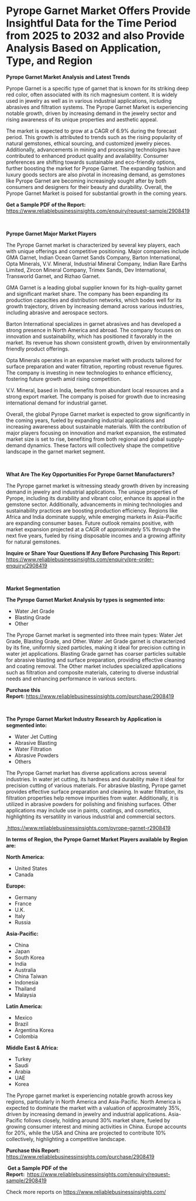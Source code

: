 <p><h1>Pyrope Garnet Market Offers Provide Insightful Data for the Time Period from 2025 to 2032 and also Provide Analysis Based on Application, Type, and Region</h1></p><p><strong>Pyrope Garnet Market Analysis and Latest Trends</strong></p>
<p><p>Pyrope Garnet is a specific type of garnet that is known for its striking deep red color, often associated with its rich magnesium content. It is widely used in jewelry as well as in various industrial applications, including abrasives and filtration systems. The Pyrope Garnet Market is experiencing notable growth, driven by increasing demand in the jewelry sector and rising awareness of its unique properties and aesthetic appeal.</p><p>The market is expected to grow at a CAGR of 6.9% during the forecast period. This growth is attributed to trends such as the rising popularity of natural gemstones, ethical sourcing, and customized jewelry pieces. Additionally, advancements in mining and processing technologies have contributed to enhanced product quality and availability. Consumer preferences are shifting towards sustainable and eco-friendly options, further boosting the market for Pyrope Garnet. The expanding fashion and luxury goods sectors are also pivotal in increasing demand, as gemstones like Pyrope Garnet are becoming increasingly sought after by both consumers and designers for their beauty and durability.  Overall, the Pyrope Garnet Market is poised for substantial growth in the coming years.</p></p>
<p><strong>Get a Sample PDF of the Report:&nbsp;</strong> <a href="https://www.reliablebusinessinsights.com/enquiry/request-sample/2908419?utm_campaign=2306&utm_medium=2&utm_source=Github&utm_content=ia&utm_term=12032025&utm_id=pyrope-garnet">https://www.reliablebusinessinsights.com/enquiry/request-sample/2908419</a></p>
<p>&nbsp;</p>
<p><strong>Pyrope Garnet Major Market Players</strong></p>
<p><p>The Pyrope Garnet market is characterized by several key players, each with unique offerings and competitive positioning. Major companies include GMA Garnet, Indian Ocean Garnet Sands Company, Barton International, Opta Minerals, V.V. Mineral, Industrial Mineral Company, Indian Rare Earths Limited, Zircon Mineral Company, Trimex Sands, Dev International, Transworld Garnet, and Rizhao Garnet.</p><p>GMA Garnet is a leading global supplier known for its high-quality garnet and significant market share. The company has been expanding its production capacities and distribution networks, which bodes well for its growth trajectory, driven by increasing demand across various industries, including abrasive and aerospace sectors.</p><p>Barton International specializes in garnet abrasives and has developed a strong presence in North America and abroad. The company focuses on innovation and sustainability, which has positioned it favorably in the market. Its revenue has shown consistent growth, driven by environmentally friendly product offerings.</p><p>Opta Minerals operates in an expansive market with products tailored for surface preparation and water filtration, reporting robust revenue figures. The company is investing in new technologies to enhance efficiency, fostering future growth amid rising competition.</p><p>V.V. Mineral, based in India, benefits from abundant local resources and a strong export market. The company is poised for growth due to increasing international demand for industrial garnet.</p><p>Overall, the global Pyrope Garnet market is expected to grow significantly in the coming years, fueled by expanding industrial applications and increasing awareness about sustainable materials. With the contribution of major players focusing on innovation and market expansion, the estimated market size is set to rise, benefiting from both regional and global supply-demand dynamics. These factors will collectively shape the competitive landscape in the garnet market segment.</p></p>
<p>&nbsp;</p>
<p><strong>What Are The Key Opportunities For Pyrope Garnet Manufacturers?</strong></p>
<p><p>The Pyrope garnet market is witnessing steady growth driven by increasing demand in jewelry and industrial applications. The unique properties of Pyrope, including its durability and vibrant color, enhance its appeal in the gemstone sector. Additionally, advancements in mining technologies and sustainability practices are boosting production efficiency. Regions like Africa and India dominate supply, while emerging markets in Asia-Pacific are expanding consumer bases. Future outlook remains positive, with market expansion projected at a CAGR of approximately 5% through the next five years, fueled by rising disposable incomes and a growing affinity for natural gemstones.</p></p>
<p><strong>Inquire or Share Your Questions If Any Before Purchasing This Report:</strong> <a href="https://www.reliablebusinessinsights.com/enquiry/pre-order-enquiry/2908419?utm_campaign=2306&utm_medium=2&utm_source=Github&utm_content=ia&utm_term=12032025&utm_id=pyrope-garnet">https://www.reliablebusinessinsights.com/enquiry/pre-order-enquiry/2908419</a></p>
<p>&nbsp;</p>
<p><strong>Market Segmentation</strong></p>
<p><strong>The Pyrope Garnet Market Analysis by types is segmented into:</strong></p>
<p><ul><li>Water Jet Grade</li><li>Blasting Grade</li><li>Other</li></ul></p>
<p><p>The Pyrope Garnet market is segmented into three main types: Water Jet Grade, Blasting Grade, and Other. Water Jet Grade garnet is characterized by its fine, uniformly sized particles, making it ideal for precision cutting in water jet applications. Blasting Grade garnet has coarser particles suitable for abrasive blasting and surface preparation, providing effective cleaning and coating removal. The Other market includes specialized applications such as filtration and composite materials, catering to diverse industrial needs and enhancing performance in various sectors.</p></p>
<p><strong>Purchase this Report:&nbsp;</strong><a href="https://www.reliablebusinessinsights.com/purchase/2908419?utm_campaign=2306&utm_medium=2&utm_source=Github&utm_content=ia&utm_term=12032025&utm_id=pyrope-garnet">https://www.reliablebusinessinsights.com/purchase/2908419</a></p>
<p>&nbsp;</p>
<p><strong>The Pyrope Garnet Market Industry Research by Application is segmented into:</strong></p>
<p><ul><li>Water Jet Cutting</li><li>Abrasive Blasting</li><li>Water Filtration</li><li>Abrasive Powders</li><li>Others</li></ul></p>
<p><p>The Pyrope Garnet market has diverse applications across several industries. In water jet cutting, its hardness and durability make it ideal for precision cutting of various materials. For abrasive blasting, Pyrope garnet provides effective surface preparation and cleaning. In water filtration, its filtration properties help remove impurities from water. Additionally, it is utilized in abrasive powders for polishing and finishing surfaces. Other applications may include use in paints, coatings, and cosmetics, highlighting its versatility in various industrial and commercial sectors.</p></p>
<p><a href="https://www.reliablebusinessinsights.com/pyrope-garnet-r2908419?utm_campaign=2306&utm_medium=2&utm_source=Github&utm_content=ia&utm_term=12032025&utm_id=pyrope-garnet">&nbsp;https://www.reliablebusinessinsights.com/pyrope-garnet-r2908419</a></p>
<p><strong>In terms of Region, the Pyrope Garnet Market Players available by Region are:</strong></p>
<p>
    <p> <strong> North America: </strong>
        <ul>
            <li>United States</li>
            <li>Canada</li>
        </ul>
        </p> 
    <p> <strong> Europe: </strong>
        <ul>
            <li>Germany</li>
            <li>France</li>
            <li>U.K.</li>
            <li>Italy</li>
            <li>Russia</li>
        </ul>
        </p> 
    <p> <strong> Asia-Pacific: </strong>
        <ul>
            <li>China</li>
            <li>Japan</li>
            <li>South Korea</li>
            <li>India</li>
            <li>Australia</li>
            <li>China Taiwan</li>
            <li>Indonesia</li>
            <li>Thailand</li>
            <li>Malaysia</li>
        </ul>
        </p> 
    <p> <strong> Latin America: </strong>
        <ul>
            <li>Mexico</li>
            <li>Brazil</li>
            <li>Argentina Korea</li>
            <li>Colombia</li>
        </ul>
        </p> 
    <p> <strong> Middle East & Africa: </strong>
        <ul>
            <li>Turkey</li>
            <li>Saudi</li>
            <li>Arabia</li>
            <li>UAE</li>
            <li>Korea</li>
        </ul>
    </p>
    </p>
<p><p>The Pyrope garnet market is experiencing notable growth across key regions, particularly in North America and Asia-Pacific. North America is expected to dominate the market with a valuation of approximately 35%, driven by increasing demand in jewelry and industrial applications. Asia-Pacific follows closely, holding around 30% market share, fueled by growing consumer interest and mining activities in China. Europe accounts for 20%, while the USA and China are projected to contribute 10% collectively, highlighting a competitive landscape.</p></p>
<p><strong>Purchase this Report: </strong><a href="https://www.reliablebusinessinsights.com/purchase/2908419?utm_campaign=2306&utm_medium=2&utm_source=Github&utm_content=ia&utm_term=12032025&utm_id=pyrope-garnet">https://www.reliablebusinessinsights.com/purchase/2908419</a></p>
<p>&nbsp;<strong>Get a Sample PDF of the Report:&nbsp;&nbsp;</strong><a href="https://www.reliablebusinessinsights.com/enquiry/request-sample/2908419?utm_campaign=2306&utm_medium=2&utm_source=Github&utm_content=ia&utm_term=12032025&utm_id=pyrope-garnet">https://www.reliablebusinessinsights.com/enquiry/request-sample/2908419</a></p>
<p><strong></strong></p>
<p>Check more reports on <a href="https://www.reliablebusinessinsights.com/?utm_campaign=2306&utm_medium=2&utm_source=Github&utm_content=ia&utm_term=12032025&utm_id=pyrope-garnet">https://www.reliablebusinessinsights.com/</a></p>